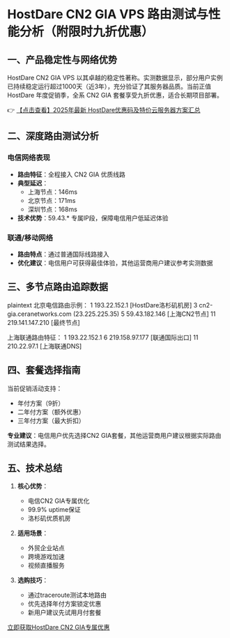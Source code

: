 # HostDare CN2 GIA VPS 路由测试与性能分析（附限时九折优惠）

## 一、产品稳定性与网络优势

HostDare CN2 GIA VPS 以其卓越的稳定性著称。实测数据显示，部分用户实例已持续稳定运行超过1000天（近3年），充分验证了其服务器品质。当前正值 HostDare 年度促销季，全系 CN2 GIA 套餐享受九折优惠，适合长期项目部署。

👉 [【点击查看】2025年最新 HostDare优惠码及特价云服务器方案汇总](https://bit.ly/hostdare)

## 二、深度路由测试分析

### 电信网络表现
- **路由特征**：全程接入 CN2 GIA 优质线路
- **典型延迟**：
  - 上海节点：146ms
  - 北京节点：171ms
  - 深圳节点：168ms
- **技术优势**：59.43.* 专属IP段，保障电信用户低延迟体验

### 联通/移动网络
- **路由特点**：通过普通国际线路接入
- **优化建议**：电信用户可获得最佳体验，其他运营商用户建议参考实测数据

## 三、多节点路由追踪数据

plaintext
北京电信路由示例：
1  193.22.152.1 [HostDare洛杉矶机房]
3  cn2-gia.ceranetworks.com (23.225.225.35)
5  59.43.182.146 [上海CN2节点]
11  219.141.147.210 [最终节点]

上海联通路由特征：
1  193.22.152.1
6  219.158.97.177 [联通国际出口]
11  210.22.97.1 [上海联通DNS]

## 四、套餐选择指南

当前促销活动支持：
- 年付方案（9折）
- 二年付方案（额外优惠）
- 三年付方案（最大折扣）

**专业建议**：电信用户优先选择CN2 GIA套餐，其他运营商用户建议根据实际路由测试结果选择。

## 五、技术总结

1. **核心优势**：
   - 电信CN2 GIA专属优化
   - 99.9% uptime保证
   - 洛杉矶优质机房

2. **适用场景**：
   - 外贸企业站点
   - 跨境游戏加速
   - 视频直播服务

3. **选购技巧**：
   - 通过traceroute测试本地路由
   - 优先选择年付方案锁定优惠
   - 新用户建议先试用月付套餐

[立即获取HostDare CN2 GIA专属优惠](https://bit.ly/hostdare)